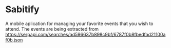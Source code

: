 # Sabitify

A mobile aplication for managing your favorite events that you wish to attend. The events are being extracted from https://serpapi.com/searches/ad596637b898c9bf/6787f0b8fbedfad21100af0b.json

